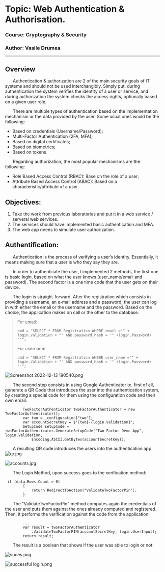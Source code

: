 # Topic: Web Authentication & Authorisation.

### Course: Cryptography & Security
### Author: Vasile Drumea

----

## Overview

&ensp;&ensp;&ensp; Authentication & authorization are 2 of the main security goals of IT systems and should not be used interchangibly. Simply put, during authentication the system verifies the identity of a user or service, and during authorization the system checks the access rights, optionally based on a given user role.

&ensp;&ensp;&ensp; There are multiple types of authentication based on the implementation mechanism or the data provided by the user. Some usual ones would be the following:
- Based on credentials (Username/Password);
- Multi-Factor Authentication (2FA, MFA);
- Based on digital certificates;
- Based on biometrics;
- Based on tokens.

&ensp;&ensp;&ensp; Regarding authorization, the most popular mechanisms are the following:
- Role Based Access Control (RBAC): Base on the role of a user;
- Attribute Based Access Control (ABAC): Based on a characteristic/attribute of a user.


## Objectives:
1. Take the work from previous laboratories and put it in a web service / serveral web services.
2. The services should have implemented basic authentication and MFA.
3. The web app needs to simulate user authorization.

## Authentification:

&ensp;&ensp;&ensp; Authentication is the process of verifying a user’s identity. Essentially, it means making sure that a user is who they say they are.

&ensp;&ensp;&ensp; In order to authenticate the user, I implemented 2 methods, the first one is basic login, based on what the user knows
(user_name/email and password). The second factor is a one time code that the user gets on their device.

&ensp;&ensp;&ensp; The login is straight-forward. After the registration which consists in providing a 
username, an e-mail address and a password, the user can log in with either the email or the username and the password.
Based on the choice, the application makes on call or the other to the database.

> For email:
>```
> cmd = "SELECT * FROM Registration WHERE email ='" + login.Validation + "' AND password_hash = '" +login.Password+ "'";
>```
> For username:
>```
> cmd = "SELECT * FROM Registration WHERE user_name ='" + login.Validation + "' AND password_hash = '" +login.Password+ "'";
>```

![Screenshot 2022-12-13 190540.png](..%2FImages%2FScreenshot%202022-12-13%20190540.png)

&ensp;&ensp;&ensp; The second step consists in using Google Authenticator to, first of all, generate
a QR Code that introduces the user into the authentication system, by creating a special code for them
using the configuration code and their own email. 

```
        TwoFactorAuthenticator twoFactorAuthenticator = new TwoFactorAuthenticator(); 
        var two = _configuration["two"];
        var accountSecretKey = $"{two}-{login.Validation}";
        SetupCode setupCode = twoFactorAuthenticator.GenerateSetupCode("Two Factor Demo App", login.Validation, 
            Encoding.ASCII.GetBytes(accountSecretKey));
```

&ensp;&ensp;&ensp; A resulting QR code introduces the users into the authentication app.
![qr.jpg](..%2FImages%2Fqr.jpg)

![accounts.jpg](..%2FImages%2Faccounts.jpg)

&ensp;&ensp;&ensp; The Login Method, upon success goes to the verification method:

````
 if (data.Rows.Count > 0)
        {
            return RedirectToAction("ValidateTwoFactorPin");
        }
````

&ensp;&ensp;&ensp; The "ValidateTwoFactorPin" method computes again the credentials of the user
and puts them against the ones already computed and registered. Then, it performs the verification
against the code from the application:

```
        ...
        var result = twoFactorAuthenticator
            .ValidateTwoFactorPIN(accountSecretKey, login.UserInput);
        return result;
```

&ensp;&ensp;&ensp; The result is a boolean that shows if the user was able to login or not:

![suces.png](..%2FImages%2Fsuces.png)

![successful login.png](..%2FImages%2Fsuccessful%20login.png)

